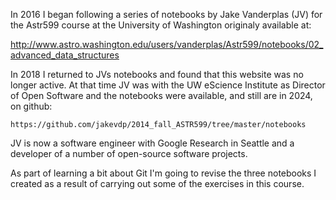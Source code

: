 In 2016 I began following a series of notebooks by Jake Vanderplas (JV) for the Astr599 course at the University of Washington originaly available at:

http://www.astro.washington.edu/users/vanderplas/Astr599/notebooks/02_advanced_data_structures

In 2018 I returned to JVs notebooks and found that this website was no longer active. 
At that time JV was with the UW eScience Institute as Director of Open Software and the notebooks were available, and still are in 2024, on github:

    https://github.com/jakevdp/2014_fall_ASTR599/tree/master/notebooks

JV is now a software engineer with Google Research in Seattle and a developer of a number of open-source software projects.

As part of learning a bit about Git I'm going to revise the three notebooks I created as a result of carrying out some of the exercises in this course.
